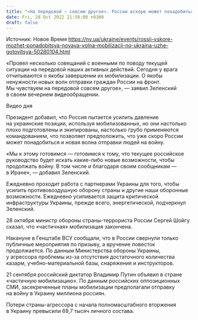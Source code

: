 ```yaml
---
title: "«На передовой — совсем другое». России вскоре может понадобиться новая волна мобилизации, но Украина уже готовится — Зеленский"
date: Fri, 28 Oct 2022 21:58:00 +0300
draft: false
---
```

Источник: Новое Время https://nv.ua/ukraine/events/rossii-vskore-mozhet-ponadobitsya-novaya-volna-mobilizacii-no-ukraina-uzhe-gotovitsya-50280104.html


 «Провел несколько совещаний с военными по поводу текущей ситуации на передовой наших активных действий. Сегодня у врага отчитываются о якобы завершении их мобилизации. О якобы ненужности новых волн отправки граждан России на фронт. Мы чувствуем на передовой совсем другое», — заявил Зеленский в своем вечернем видеообращении.

 Видео дня   

Президент добавил, что Россия пытается усилить давление на украинские позиции, используя мобилизованных, но они настолько плохо подготовлены и экипированы, настолько грубо применяются командованием, что позволяет предположить, что уже скоро России может понадобиться и новая волна отправки людей на войну.

«Мы к этому готовимся — готовимся к тому, что текущее российское руководство будет искать какие-либо новые возможности, чтобы продолжать войну. В том числе и благодаря своим сообщникам — в Иране», — добавил Зеленский.

Ежедневно проходит работа с партнерами Украины для того, чтобы усилить противовоздушную оборону страны и другие наши оборонные возможности. Ежедневно усиливается защита критической инфраструктуры Украины, прежде всего, энергетической, подчеркнул Зеленский.

28 октября министр обороны страны-террориста России Сергей Шойгу сказал, что «частичная» мобилизация закончена.

Накануне в Генштабе ВСУ сообщали, что в России свернули только публичные мероприятия по призыву, а вручение повесток продолжается. По данным Министерства обороны Украины, у агрессора проблемы из-за отсутствия достаточного количества казарм, учебно-материальной базы, снаряжения и инструкторов.

21 сентября российский диктатор Владимир Путин объявил в стране «частичную мобилизацию». По данным российских оппозиционных СМИ, засекреченные планы мобилизации предполагали отправку на войну в Украину миллиона россиян.

Потери страны-агрессора с начала полномасштабного вторжения в Украину превысили 69,7 тысяч личного состава.
